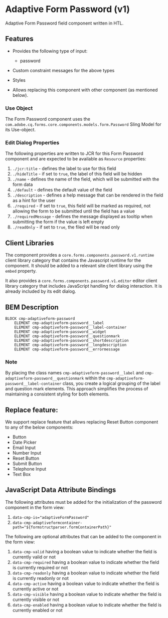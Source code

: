 <!--
Copyright 2022 Adobe

Licensed under the Apache License, Version 2.0 (the "License");
you may not use this file except in compliance with the License.
You may obtain a copy of the License at

    http://www.apache.org/licenses/LICENSE-2.0

Unless required by applicable law or agreed to in writing, software
distributed under the License is distributed on an "AS IS" BASIS,
WITHOUT WARRANTIES OR CONDITIONS OF ANY KIND, either express or implied.
See the License for the specific language governing permissions and
limitations under the License.
-->
Adaptive Form Password (v1)
====
Adaptive Form Password field component written in HTL.

## Features

* Provides the following type of input:
  * password

* Custom constraint messages for the above types
* Styles
* Allows replacing this component with other component (as mentioned below).

### Use Object
The Form Password component uses the `com.adobe.cq.forms.core.components.models.form.Password` Sling Model for its Use-object.

### Edit Dialog Properties
The following properties are written to JCR for this Form Password component and are expected to be available as `Resource` properties:

1. `./jcr:title` - defines the label to use for this field
2. `./hideTitle` - if set to `true`, the label of this field will be hidden
3. `./name` - defines the name of the field, which will be submitted with the form data
4. `./default` - defines the default value of the field
5. `./description` - defines a help message that can be rendered in the field as a hint for the user
6. `./required` - if set to `true`, this field will be marked as required, not allowing the form to be submitted until the field has a value
7. `./requiredMessage` - defines the message displayed as tooltip when submitting the form if the value is left empty
8. `./readOnly` - if set to `true`, the filed will be read only

## Client Libraries
The component provides a `core.forms.components.password.v1.runtime` client library category that contains the Javascript runtime for the component. 
It should be added to a relevant site client library using the `embed` property.

It also provides a `core.forms.components.password.v1.editor` editor client library category that includes
JavaScript handling for dialog interaction. It is already included by its edit dialog.

## BEM Description
```
BLOCK cmp-adaptiveform-password
    ELEMENT cmp-adaptiveform-password__label
    ELEMENT cmp-adaptiveform-password__label-container
    ELEMENT cmp-adaptiveform-password__widget
    ELEMENT cmp-adaptiveform-password__questionmark
    ELEMENT cmp-adaptiveform-password__shortdescription
    ELEMENT cmp-adaptiveform-password__longdescription
    ELEMENT cmp-adaptiveform-password__errormessage
```

### Note
By placing the class names `cmp-adaptiveform-password__label` and `cmp-adaptiveform-password__questionmark` within the `cmp-adaptiveform-password__label-container` class, you create a logical grouping of the label and question mark elements. This approach simplifies the process of maintaining a consistent styling for both elements.

## Replace feature:
We support replace feature that allows replacing Reset Button component to any of the below components:

* Button
* Date Picker
* Email Input
* Number Input
* Reset Button
* Submit Button
* Telephone Input
* Text Box

## JavaScript Data Attribute Bindings

The following attributes must be added for the initialization of the password component in the form view:  
 1. `data-cmp-is="adaptiveFormPassword"`
 2. `data-cmp-adaptiveformcontainer-path="${formstructparser.formContainerPath}"`


The following are optional attributes that can be added to the component in the form view:
1. `data-cmp-valid` having a boolean value to indicate whether the field is currently valid or not
2. `data-cmp-required` having a boolean value to indicate whether the field is currently required or not
3. `data-cmp-readonly` having a boolean value to indicate whether the field is currently readonly or not
4. `data-cmp-active` having a boolean value to indicate whether the field is currently active or not 
5. `data-cmp-visible` having a boolean value to indicate whether the field is currently visible or not
6. `data-cmp-enabled` having a boolean value to indicate whether the field is currently enabled or not